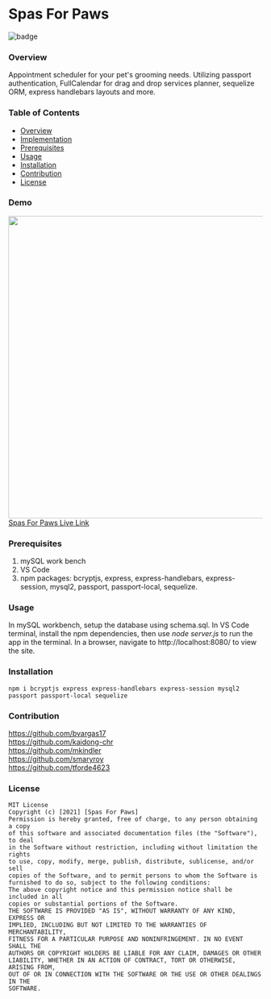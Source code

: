 # Spas For Paws

![badge](https://img.shields.io/badge/license-MIT-yellow)<br />

### Overview

Appointment scheduler for your pet's grooming needs. Utilizing passport authentication, FullCalendar for drag and drop services planner, sequelize ORM, express handlebars layouts and more.

### Table of Contents

- [Overview](#Overview)
- [Implementation](#Implementation)
- [Prerequisites](#Prerequisites)
- [Usage](#usage)
- [Installation](#Installation)
- [Contribution](#Contribution)
- [License](#license)

### Demo
<img src="public\assets\img\paws.gif" width="600"><br />
[Spas For Paws Live Link](https://spas-for-paws.herokuapp.com/)

### Prerequisites
  1. mySQL work bench
  2. VS Code
  3. npm packages: bcryptjs, express, express-handlebars, express-session, mysql2, passport, passport-local, sequelize.

### Usage

In mySQL workbench, setup the database using schema.sql.
In VS Code terminal, install the npm dependencies, then use <i>node server.js</i> to run the app in the terminal.
In a browser, navigate to http://localhost:8080/ to view the site.

### Installation

```
npm i bcryptjs express express-handlebars express-session mysql2 passport passport-local sequelize
```

### Contribution
https://github.com/bvargas17<br />
https://github.com/kaidong-chr<br />
https://github.com/mkindler<br />
https://github.com/smaryroy<br />
https://github.com/tforde4623<br />

### License
```
MIT License
Copyright (c) [2021] [Spas For Paws]
Permission is hereby granted, free of charge, to any person obtaining a copy
of this software and associated documentation files (the "Software"), to deal
in the Software without restriction, including without limitation the rights
to use, copy, modify, merge, publish, distribute, sublicense, and/or sell
copies of the Software, and to permit persons to whom the Software is
furnished to do so, subject to the following conditions:
The above copyright notice and this permission notice shall be included in all
copies or substantial portions of the Software.
THE SOFTWARE IS PROVIDED "AS IS", WITHOUT WARRANTY OF ANY KIND, EXPRESS OR
IMPLIED, INCLUDING BUT NOT LIMITED TO THE WARRANTIES OF MERCHANTABILITY,
FITNESS FOR A PARTICULAR PURPOSE AND NONINFRINGEMENT. IN NO EVENT SHALL THE
AUTHORS OR COPYRIGHT HOLDERS BE LIABLE FOR ANY CLAIM, DAMAGES OR OTHER
LIABILITY, WHETHER IN AN ACTION OF CONTRACT, TORT OR OTHERWISE, ARISING FROM,
OUT OF OR IN CONNECTION WITH THE SOFTWARE OR THE USE OR OTHER DEALINGS IN THE
SOFTWARE.
```